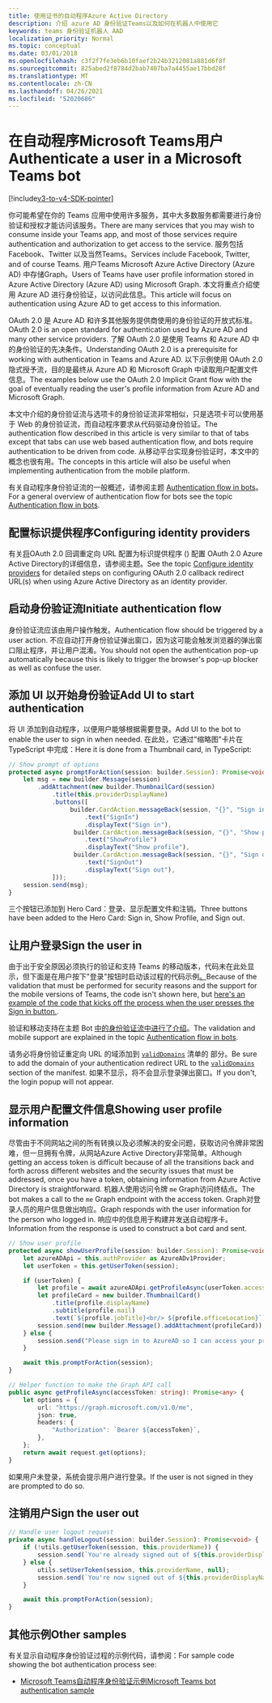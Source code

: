 ```yaml
---
title: 使用证书的自动程序Azure Active Directory
description: 介绍 azure AD 身份验证Teams以及如何在机器人中使用它
keywords: teams 身份验证机器人 AAD
localization_priority: Normal
ms.topic: conceptual
ms.date: 03/01/2018
ms.openlocfilehash: c3f2f7fe3eb6b10faef2b24b3212081a881d6f8f
ms.sourcegitcommit: 825abed2f8784d2bab7407ba7a4455ae17bbd28f
ms.translationtype: MT
ms.contentlocale: zh-CN
ms.lasthandoff: 04/26/2021
ms.locfileid: "52020686"
---
```

# <a name="authenticate-a-user-in-a-microsoft-teams-bot"></a><span data-ttu-id="d04cc-104">在自动程序Microsoft Teams用户</span><span class="sxs-lookup"><span data-stu-id="d04cc-104">Authenticate a user in a Microsoft Teams bot</span></span>

[!include[v3-to-v4-SDK-pointer](~/includes/v3-to-v4-pointer-bots.md)]

<span data-ttu-id="d04cc-105">你可能希望在你的 Teams 应用中使用许多服务，其中大多数服务都需要进行身份验证和授权才能访问该服务。</span><span class="sxs-lookup"><span data-stu-id="d04cc-105">There are many services that you may wish to consume inside your Teams app, and most of those services require authentication and authorization to get access to the service.</span></span> <span data-ttu-id="d04cc-106">服务包括 Facebook、Twitter 以及当然Teams。</span><span class="sxs-lookup"><span data-stu-id="d04cc-106">Services include Facebook, Twitter, and of course Teams.</span></span> <span data-ttu-id="d04cc-107">用户Teams Microsoft Azure Active Directory (Azure AD) 中存储Graph。</span><span class="sxs-lookup"><span data-stu-id="d04cc-107">Users of Teams have user profile information stored in Azure Active Directory (Azure AD) using Microsoft Graph.</span></span> <span data-ttu-id="d04cc-108">本文将重点介绍使用 Azure AD 进行身份验证，以访问此信息。</span><span class="sxs-lookup"><span data-stu-id="d04cc-108">This article will focus on authentication using Azure AD to get access to this information.</span></span>

<span data-ttu-id="d04cc-109">OAuth 2.0 是 Azure AD 和许多其他服务提供商使用的身份验证的开放式标准。</span><span class="sxs-lookup"><span data-stu-id="d04cc-109">OAuth 2.0 is an open standard for authentication used by Azure AD and many other service providers.</span></span> <span data-ttu-id="d04cc-110">了解 OAuth 2.0 是使用 Teams 和 Azure AD 中的身份验证的先决条件。</span><span class="sxs-lookup"><span data-stu-id="d04cc-110">Understanding OAuth 2.0 is a prerequisite for working with authentication in Teams and Azure AD.</span></span> <span data-ttu-id="d04cc-111">以下示例使用 OAuth 2.0 隐式授予流，目的是最终从 Azure AD 和 Microsoft Graph 中读取用户配置文件信息。</span><span class="sxs-lookup"><span data-stu-id="d04cc-111">The examples below use the OAuth 2.0 Implicit Grant flow with the goal of eventually reading the user's profile information from Azure AD and Microsoft Graph.</span></span>

<span data-ttu-id="d04cc-112">本文中介绍的身份验证流与选项卡的身份验证流非常相似，只是选项卡可以使用基于 Web 的身份验证流，而自动程序要求从代码驱动身份验证。</span><span class="sxs-lookup"><span data-stu-id="d04cc-112">The authentication flow described in this article is very similar to that of tabs except that tabs can use web based authentication flow, and bots require authentication to be driven from code.</span></span> <span data-ttu-id="d04cc-113">从移动平台实现身份验证时，本文中的概念也很有用。</span><span class="sxs-lookup"><span data-stu-id="d04cc-113">The concepts in this article will also be useful when implementing authentication from the mobile platform.</span></span>

<span data-ttu-id="d04cc-114">有关自动程序身份验证流的一般概述，请参阅主题 [Authentication flow in bots](~/resources/bot-v3/bot-authentication/auth-flow-bot.md)。</span><span class="sxs-lookup"><span data-stu-id="d04cc-114">For a general overview of authentication flow for bots see the topic [Authentication flow in bots](~/resources/bot-v3/bot-authentication/auth-flow-bot.md).</span></span>

## <a name="configuring-identity-providers"></a><span data-ttu-id="d04cc-115">配置标识提供程序</span><span class="sxs-lookup"><span data-stu-id="d04cc-115">Configuring identity providers</span></span>

<span data-ttu-id="d04cc-116">有关[将](~/concepts/authentication/configure-identity-provider.md)OAuth 2.0 回调重定向 URL 配置为标识提供程序 () 配置 OAuth 2.0 Azure Active Directory的详细信息，请参阅主题。</span><span class="sxs-lookup"><span data-stu-id="d04cc-116">See the topic [Configure identity providers](~/concepts/authentication/configure-identity-provider.md) for detailed steps on configuring OAuth 2.0 callback redirect URL(s) when using Azure Active Directory as an identity provider.</span></span>

## <a name="initiate-authentication-flow"></a><span data-ttu-id="d04cc-117">启动身份验证流</span><span class="sxs-lookup"><span data-stu-id="d04cc-117">Initiate authentication flow</span></span>

<span data-ttu-id="d04cc-118">身份验证流应该由用户操作触发。</span><span class="sxs-lookup"><span data-stu-id="d04cc-118">Authentication flow should be triggered by a user action.</span></span> <span data-ttu-id="d04cc-119">不应自动打开身份验证弹出窗口，因为这可能会触发浏览器的弹出窗口阻止程序，并让用户混淆。</span><span class="sxs-lookup"><span data-stu-id="d04cc-119">You should not open the authentication pop-up automatically because this is likely to trigger the browser's pop-up blocker as well as confuse the user.</span></span>

## <a name="add-ui-to-start-authentication"></a><span data-ttu-id="d04cc-120">添加 UI 以开始身份验证</span><span class="sxs-lookup"><span data-stu-id="d04cc-120">Add UI to start authentication</span></span>

<span data-ttu-id="d04cc-121">将 UI 添加到自动程序，以便用户能够根据需要登录。</span><span class="sxs-lookup"><span data-stu-id="d04cc-121">Add UI to the bot to enable the user to sign in when needed.</span></span> <span data-ttu-id="d04cc-122">在此处，它通过"缩略图"卡片在 TypeScript 中完成：</span><span class="sxs-lookup"><span data-stu-id="d04cc-122">Here it is done from a Thumbnail card, in TypeScript:</span></span>

```typescript
// Show prompt of options
protected async promptForAction(session: builder.Session): Promise<void> {
    let msg = new builder.Message(session)
        .addAttachment(new builder.ThumbnailCard(session)
            .title(this.providerDisplayName)
            .buttons([
                 builder.CardAction.messageBack(session, "{}", "Sign in")
                     .text("SignIn")
                     .displayText("Sign in"),
                  builder.CardAction.messageBack(session, "{}", "Show profile")
                     .text("ShowProfile")
                     .displayText("Show profile"),
                  builder.CardAction.messageBack(session, "{}", "Sign out")
                     .text("SignOut")
                     .displayText("Sign out"),
            ]));
    session.send(msg);
}
```

<span data-ttu-id="d04cc-123">三个按钮已添加到 Hero Card：登录、显示配置文件和注销。</span><span class="sxs-lookup"><span data-stu-id="d04cc-123">Three buttons have been added to the Hero Card: Sign in, Show Profile, and Sign out.</span></span>

## <a name="sign-the-user-in"></a><span data-ttu-id="d04cc-124">让用户登录</span><span class="sxs-lookup"><span data-stu-id="d04cc-124">Sign the user in</span></span>

<span data-ttu-id="d04cc-125">由于出于安全原因必须执行的验证和支持 Teams 的移动版本，代码未在此处显示，但下面是在用户按下"登录"按钮时启动该过程的代码示例[。](https://github.com/OfficeDev/microsoft-teams-sample-auth-node/blob/e84020562d7c8b83f4a357a4a4d91298c5d2989d/src/dialogs/BaseIdentityDialog.ts#L154-L195)</span><span class="sxs-lookup"><span data-stu-id="d04cc-125">Because of the validation that must be performed for security reasons and the support for the mobile versions of Teams, the code isn't shown here, but [here's an example of the code that kicks off the process when the user presses the Sign in button.](https://github.com/OfficeDev/microsoft-teams-sample-auth-node/blob/e84020562d7c8b83f4a357a4a4d91298c5d2989d/src/dialogs/BaseIdentityDialog.ts#L154-L195).</span></span>

<span data-ttu-id="d04cc-126">验证和移动支持在主题 Bot [中的身份验证流中进行了介绍](~/resources/bot-v3/bot-authentication/auth-flow-bot.md)。</span><span class="sxs-lookup"><span data-stu-id="d04cc-126">The validation and mobile support are explained in the topic [Authentication flow in bots](~/resources/bot-v3/bot-authentication/auth-flow-bot.md).</span></span>

<span data-ttu-id="d04cc-127">请务必将身份验证重定向 URL 的域添加到 [`validDomains`](~/resources/schema/manifest-schema.md#validdomains) 清单的 部分。</span><span class="sxs-lookup"><span data-stu-id="d04cc-127">Be sure to add the domain of your authentication redirect URL to the [`validDomains`](~/resources/schema/manifest-schema.md#validdomains) section of the manifest.</span></span> <span data-ttu-id="d04cc-128">如果不显示，将不会显示登录弹出窗口。</span><span class="sxs-lookup"><span data-stu-id="d04cc-128">If you don't, the login popup will not appear.</span></span>

## <a name="showing-user-profile-information"></a><span data-ttu-id="d04cc-129">显示用户配置文件信息</span><span class="sxs-lookup"><span data-stu-id="d04cc-129">Showing user profile information</span></span>

<span data-ttu-id="d04cc-130">尽管由于不同网站之间的所有转换以及必须解决的安全问题，获取访问令牌非常困难，但一旦拥有令牌，从网站Azure Active Directory非常简单。</span><span class="sxs-lookup"><span data-stu-id="d04cc-130">Although getting an access token is difficult because of all the transitions back and forth across different websites and the security issues that must be addressed, once you have a token, obtaining information from Azure Active Directory is straightforward.</span></span> <span data-ttu-id="d04cc-131">机器人使用访问令牌 `me` Graph访问终结点。</span><span class="sxs-lookup"><span data-stu-id="d04cc-131">The bot makes a call to the `me` Graph endpoint with the access token.</span></span> <span data-ttu-id="d04cc-132">Graph对登录人员的用户信息做出响应。</span><span class="sxs-lookup"><span data-stu-id="d04cc-132">Graph responds with the user information for the person who logged in.</span></span> <span data-ttu-id="d04cc-133">响应中的信息用于构建并发送自动程序卡。</span><span class="sxs-lookup"><span data-stu-id="d04cc-133">Information from the response is used to construct a bot card and sent.</span></span>

```typescript
// Show user profile
protected async showUserProfile(session: builder.Session): Promise<void> {
    let azureADApi = this.authProvider as AzureADv1Provider;
    let userToken = this.getUserToken(session);

    if (userToken) {
        let profile = await azureADApi.getProfileAsync(userToken.accessToken);
        let profileCard = new builder.ThumbnailCard()
            .title(profile.displayName)
            .subtitle(profile.mail)
            .text(`${profile.jobTitle}<br/> ${profile.officeLocation}`);
        session.send(new builder.Message().addAttachment(profileCard));
    } else {
        session.send("Please sign in to AzureAD so I can access your profile.");
    }

    await this.promptForAction(session);
}

// Helper function to make the Graph API call
public async getProfileAsync(accessToken: string): Promise<any> {
    let options = {
        url: "https://graph.microsoft.com/v1.0/me",
        json: true,
        headers: {
            "Authorization": `Bearer ${accessToken}`,
        },
    };
    return await request.get(options);
}
```

<span data-ttu-id="d04cc-134">如果用户未登录，系统会提示用户进行登录。</span><span class="sxs-lookup"><span data-stu-id="d04cc-134">If the user is not signed in they are prompted to do so.</span></span>

## <a name="sign-the-user-out"></a><span data-ttu-id="d04cc-135">注销用户</span><span class="sxs-lookup"><span data-stu-id="d04cc-135">Sign the user out</span></span>

```typescript
// Handle user logout request
private async handleLogout(session: builder.Session): Promise<void> {
    if (!utils.getUserToken(session, this.providerName)) {
        session.send(`You're already signed out of ${this.providerDisplayName}.`);
    } else {
        utils.setUserToken(session, this.providerName, null);
        session.send(`You're now signed out of ${this.providerDisplayName}.`);
    }

    await this.promptForAction(session);
}
```

## <a name="other-samples"></a><span data-ttu-id="d04cc-136">其他示例</span><span class="sxs-lookup"><span data-stu-id="d04cc-136">Other samples</span></span>

<span data-ttu-id="d04cc-137">有关显示自动程序身份验证过程的示例代码，请参阅：</span><span class="sxs-lookup"><span data-stu-id="d04cc-137">For sample code showing the bot authentication process see:</span></span>

* [<span data-ttu-id="d04cc-138">Microsoft Teams自动程序身份验证示例</span><span class="sxs-lookup"><span data-stu-id="d04cc-138">Microsoft Teams bot authentication sample</span></span>](https://github.com/OfficeDev/microsoft-teams-sample-auth-node)
